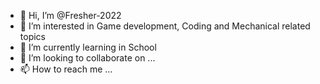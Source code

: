- 👋 Hi, I’m @Fresher-2022
- 👀 I’m interested in Game development, Coding and Mechanical related topics
- 🌱 I’m currently learning in School
- 💞️ I’m looking to collaborate on ...
- 📫 How to reach me ...

<!---
Fresher-2022/Fresher-2022 is a ✨ special ✨ repository because its `README.md` (this file) appears on your GitHub profile.
You can click the Preview link to take a look at your changes.
--->
